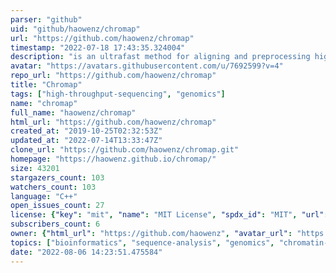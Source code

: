 ```yaml
---
parser: "github"
uid: "github/haowenz/chromap"
url: "https://github.com/haowenz/chromap"
timestamp: "2022-07-18 17:43:35.324004"
description: "is an ultrafast method for aligning and preprocessing high throughput chromatin profiles."
avatar: "https://avatars.githubusercontent.com/u/7692599?v=4"
repo_url: "https://github.com/haowenz/chromap"
title: "Chromap"
tags: ["high-throughput-sequencing", "genomics"]
name: "chromap"
full_name: "haowenz/chromap"
html_url: "https://github.com/haowenz/chromap"
created_at: "2019-10-25T02:32:53Z"
updated_at: "2022-07-14T13:33:47Z"
clone_url: "https://github.com/haowenz/chromap.git"
homepage: "https://haowenz.github.io/chromap/"
size: 43201
stargazers_count: 103
watchers_count: 103
language: "C++"
open_issues_count: 27
license: {"key": "mit", "name": "MIT License", "spdx_id": "MIT", "url": "https://api.github.com/licenses/mit", "node_id": "MDc6TGljZW5zZTEz"}
subscribers_count: 6
owner: {"html_url": "https://github.com/haowenz", "avatar_url": "https://avatars.githubusercontent.com/u/7692599?v=4", "login": "haowenz", "type": "User"}
topics: ["bioinformatics", "sequence-analysis", "genomics", "chromatin-profiles"]
date: "2022-08-06 14:23:51.475584"
---
```

